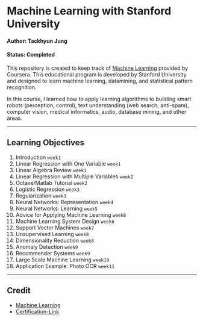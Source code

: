 # Machine Learning with Stanford University

#### Author: Tackhyun Jung

#### Status: Completed

This repository is created to keep track of [Machine Learning](https://www.coursera.org/learn/machine-learning) provided by Coursera. This educational program is developed by Stanford University and designed to learn machine learning, datamining, and statistical pattern recognition. 

In this course, I learned how to apply learning algorithms to building smart robots (perception, control), text understanding (web search, anti-spam), computer vision, medical informatics, audio, database mining, and other areas.

---

## Learning Objectives
1. Introduction `week1`
2. Linear Regression with One Variable `week1`
3. Linear Algebra Review `week1`
4. Linear Regression with Multiple Variables `week2`
5. Octave/Matlab Tutorial `week2`
6. Logistic Regression `week3`
7. Regularization `week3`
8. Neural Networks: Representation `week4`
9. Neural Networks: Learning `week5` 
10. Advice for Applying Machine Learning `week6`
11. Machine Learning System Design `week6`
12. Support Vector Machines `week7`
13. Unsupervised Learning `week8`
14. Dimensionality Reduction `week8`
15. Anomaly Detection `week9`
16. Recommender Systems `week9`
17. Large Scale Machine Learning `week10`
18. Application Example: Photo OCR `week11`

---

## Credit

* [Machine Learning](https://www.coursera.org/learn/machine-learning)
* [Certification-Link](https://www.coursera.org/account/accomplishments/verify/M7NR75DVJ48J)
